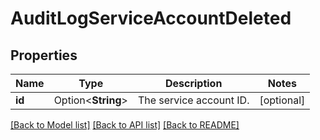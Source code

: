 # AuditLogServiceAccountDeleted

## Properties

Name | Type | Description | Notes
------------ | ------------- | ------------- | -------------
**id** | Option<**String**> | The service account ID. | [optional]

[[Back to Model list]](../README.md#documentation-for-models) [[Back to API list]](../README.md#documentation-for-api-endpoints) [[Back to README]](../README.md)


